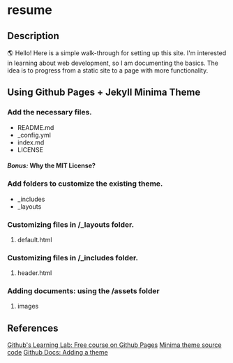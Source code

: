 # resume

## Description

:earth_americas: Hello! Here is a simple walk-through for setting up this site. I'm interested in learning about web development, so I am documenting the basics. The idea is to progress from a static site to a page with more functionality. 

## Using Github Pages + Jekyll Minima Theme

### Add the necessary files.

- README.md
- _config.yml
- index.md
- LICENSE

#### *Bonus:* Why the MIT License?


### Add folders to customize the existing theme.

- _includes
- _layouts

### Customizing files in /_layouts folder.

1. default.html

### Customizing files in /_includes folder.

1. header.html

### Adding documents: using the /assets folder
1. images

## References

[Github's Learning Lab: Free course on Github Pages](https://lab.github.com/githubtraining/github-pages)
[Minima theme source code](https://github.com/jekyll/minima)
[Github Docs: Adding a theme](https://docs.github.com/en/github/working-with-github-pages/adding-a-theme-to-your-github-pages-site-using-jekyll#adding-a-theme)



